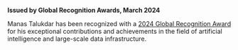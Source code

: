 **Issued by Global Recognition Awards, March 2024**

Manas Talukdar has been recognized with a [2024 Global Recognition Award](https://globalrecognitionawards.org/winners/2024/manas-talukdar-wins-2024-global-recognition-award/) for his exceptional contributions and achievements in the field of artificial intelligence and large-scale data infrastructure.
